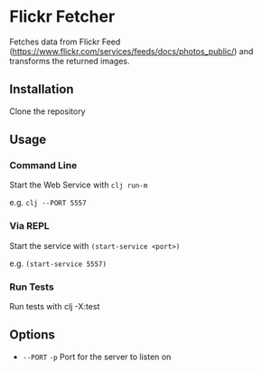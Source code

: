 # Flickr Fetcher

Fetches data from Flickr Feed (https://www.flickr.com/services/feeds/docs/photos_public/) and transforms the returned images.

## Installation

Clone the repository

## Usage

### Command Line

Start the Web Service with `clj run-m`

e.g. `clj --PORT 5557`

### Via REPL

Start the service with `(start-service <port>)`

e.g. `(start-service 5557)`

### Run Tests

Run tests with clj -X:test

## Options

- `--PORT` `-p` Port for the server to listen on
